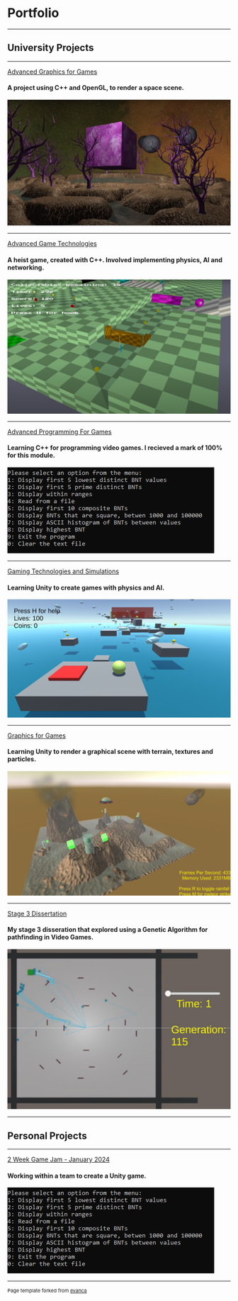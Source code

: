 # Portfolio

---

## University Projects

---

[Advanced Graphics for Games](/advanced_graphics)

#### A project using C++ and OpenGL, to render a space scene.

[<img src="images/AdvancedGraphicsThumbnail.png?raw=true"/>](/advanced_graphics)

---
[Advanced Game Technologies](/advanced_technologies)

#### A heist game, created with C++. Involved implementing physics, AI and networking.

[<img src="images/AdvancedGamesThumbnail.png?raw=true"/>](/advanced_technologies)

---
[Advanced Programming For Games](/advanced_programming)


#### Learning C++ for programming video games. I recieved a mark of 100% for this module.


[<img src="images/AdvancedProgrammingThumbnail.png?raw=true"/>](/advanced_programming)

---
[Gaming Technologies and Simulations](/games_tech)


#### Learning Unity to create games with physics and AI.


[<img src="images/GamesTechThumbnail.png?raw=true"/>](/games_tech)

---
[Graphics for Games](/graphics)


#### Learning Unity to render a graphical scene with terrain, textures and particles.


[<img src="images/GraphicsThumbnail.png?raw=true"/>](/graphics)

---
[Stage 3 Dissertation](/dissertation)


#### My stage 3 disseration that explored using a Genetic Algorithm for pathfinding in Video Games.


[<img src="images/DissertationThumbnail.png?raw=true"/>](/dissertation)

---


## Personal Projects

---

[2 Week Game Jam - January 2024](/gamejam_bread)


#### Working within a team to create a Unity game.


[<img src="images/AdvancedProgrammingThumbnail.png?raw=true"/>](/gamejam_bread)



---
<p style="font-size:11px">Page template forked from <a href="https://github.com/evanca/quick-portfolio">evanca</a></p>
<!-- Remove above link if you don't want to attibute -->
